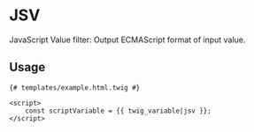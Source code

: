 # JSV
JavaScript Value filter: Output ECMAScript format of input value.
## Usage
```
{# templates/example.html.twig #}

<script>
	const scriptVariable = {{ twig_variable|jsv }};
</script>